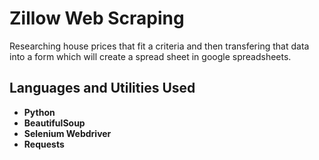 <h1>Zillow Web Scraping</h1>
Researching house prices that fit a criteria and then transfering that data into a form which will create a spread sheet in google spreadsheets.
<br />

<h2>Languages and Utilities Used</h2>

- <b>Python</b>
- <b>BeautifulSoup</b>
- <b>Selenium Webdriver</b>
- <b>Requests</b>
